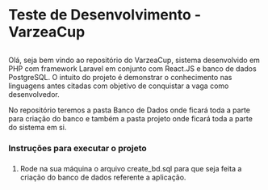 # Teste de Desenvolvimento - VarzeaCup <h2>
Olá, seja bem vindo ao repositório do VarzeaCup, sistema desenvolvido em PHP com framework Laravel em conjunto com React.JS e banco de dados PostgreSQL. O intuito do projeto é demonstrar o conhecimento nas linguagens antes citadas com objetivo de conquistar a vaga como desenvolvedor.

No repositório teremos a pasta Banco de Dados onde ficará toda a parte para criação do banco e também a pasta projeto onde ficará toda a parte do sistema em si.

### Instruções para executar o projeto <h3>

1. Rode na sua máquina o arquivo create_bd.sql para que seja feita a criação do banco de dados referente a aplicação.

